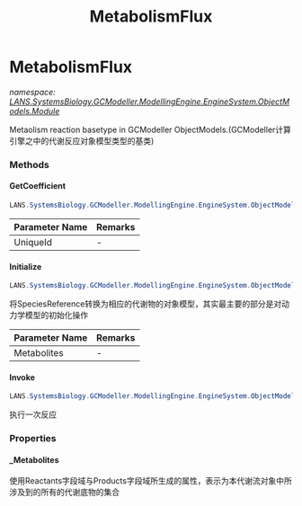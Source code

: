 ﻿---
title: MetabolismFlux
---

# MetabolismFlux
_namespace: [LANS.SystemsBiology.GCModeller.ModellingEngine.EngineSystem.ObjectModels.Module](N-LANS.SystemsBiology.GCModeller.ModellingEngine.EngineSystem.ObjectModels.Module.html)_

Metaolism reaction basetype in GCModeller ObjectModels.(GCModeller计算引擎之中的代谢反应对象模型类型的基类)

### Methods

#### GetCoefficient
```csharp
LANS.SystemsBiology.GCModeller.ModellingEngine.EngineSystem.ObjectModels.Module.MetabolismFlux.GetCoefficient(System.String)
```


|Parameter Name|Remarks|
|--------------|-------|
|UniqueId|-|


#### Initialize
```csharp
LANS.SystemsBiology.GCModeller.ModellingEngine.EngineSystem.ObjectModels.Module.MetabolismFlux.Initialize(LANS.SystemsBiology.GCModeller.ModellingEngine.EngineSystem.ObjectModels.Entity.Compound[],Microsoft.VisualBasic.Logging.LogFile)
```
将SpeciesReference转换为相应的代谢物的对象模型，其实最主要的部分是对动力学模型的初始化操作

|Parameter Name|Remarks|
|--------------|-------|
|Metabolites|-|


#### Invoke
```csharp
LANS.SystemsBiology.GCModeller.ModellingEngine.EngineSystem.ObjectModels.Module.MetabolismFlux.Invoke
```
执行一次反应



### Properties

#### _Metabolites
使用Reactants字段域与Products字段域所生成的属性，表示为本代谢流对象中所涉及到的所有的代谢底物的集合

